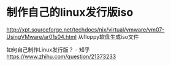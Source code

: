 


# 制作自己的linux发行版iso
http://xpt.sourceforge.net/techdocs/nix/virtual/vmware/vm07-UsingVMware/ar01s04.html
从floppy软盘生成iso文件

如何自己制作Linux发行版？ - 知乎
https://www.zhihu.com/question/21373233



















